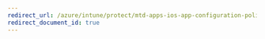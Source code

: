 ```yaml
---
redirect_url: /azure/intune/protect/mtd-apps-ios-app-configuration-policy-add-assign
redirect_document_id: true
---
```

